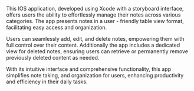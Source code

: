 This IOS application, developed using Xcode with a storyboard interface, offers users the ability to effortlessly manage their notes across various categories. The app presents notes in a user - friendly table view format, facilitating easy access and organization.

Users can seamlessly add, edit, and delete notes, empowering them with full control over their content. Additionally the app includes a dedicated view for deleted notes, ensuring users can retrieve or permanently remove previously deleted content as needed.

With its intuitive interface and comprehensive functionality, this app simplifies note taking, and organization for users, enhancing productivity and efficiency in their daily tasks.
